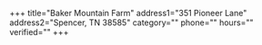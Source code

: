 +++
title="Baker Mountain Farm"
address1="351 Pioneer Lane"
address2="Spencer, TN  38585"
category=""
phone=""
hours=""
verified=""
+++
